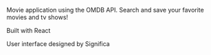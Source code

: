 Movie application using the OMDB API. Search and save your favorite movies and tv shows!

Built with React

User interface designed by Significa
